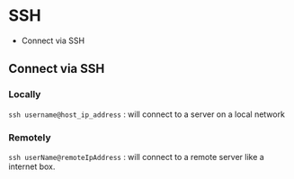 # SSH

- Connect via SSH

## Connect via SSH

### Locally
`ssh username@host_ip_address` : will connect to a server on a local network  

### Remotely

`ssh userName@remoteIpAddress` : will connect to a remote server like a internet box.
